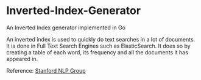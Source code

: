 # Inverted-Index-Generator
An Inverted Index generator implemented in Go

An inverted index is used to quickly do text searches in a lot of documents. 
It is done in Full Text Search Engines such as ElasticSearch. It does so by creating a table of each word, its frequency and all the documents it has appeared in.

Reference: [Stanford NLP Group](https://nlp.stanford.edu/IR-book/html/htmledition/a-first-take-at-building-an-inverted-index-1.html)
